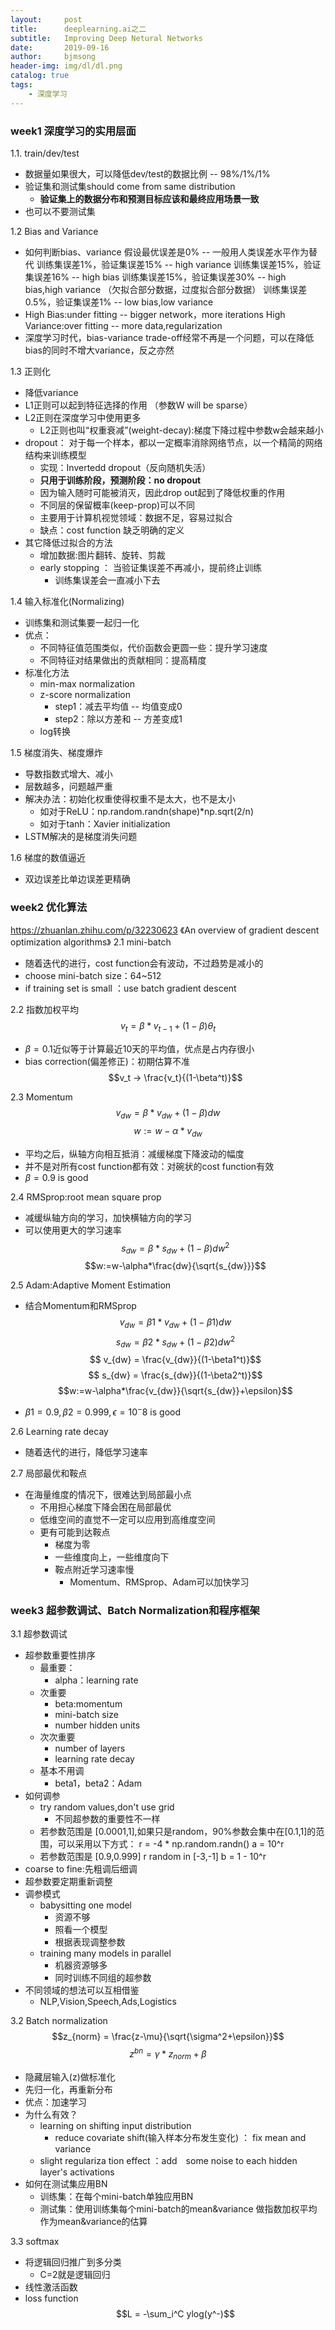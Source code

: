 ```yaml
---
layout:     post
title:      deeplearning.ai之二
subtitle:   Improving Deep Netural Networks
date:       2019-09-16
author:     bjmsong
header-img: img/dl/dl.png
catalog: true
tags:
    - 深度学习
---
```



### week1 深度学习的实用层面
1.1. train/dev/test
- 数据量如果很大，可以降低dev/test的数据比例 -- 98%/1%/1%
- 验证集和测试集should come from same distribution
  - **验证集上的数据分布和预测目标应该和最终应用场景一致**
- 也可以不要测试集

1.2 Bias and Variance

- 如何判断bias、variance
  假设最优误差是0% -- 一般用人类误差水平作为替代
  训练集误差1%，验证集误差15% -- high variance
  训练集误差15%，验证集误差16% -- high bias
  训练集误差15%，验证集误差30% -- high bias,high variance  （欠拟合部分数据，过度拟合部分数据）
  训练集误差0.5%，验证集误差1% -- low bias,low variance
- High Bias:under fitting -- bigger network，more iterations
  High Variance:over fitting -- more data,regularization
- 深度学习时代，bias-variance trade-off经常不再是一个问题，可以在降低bias的同时不增大variance，反之亦然

1.3 正则化
- 降低variance
- L1正则可以起到特征选择的作用 （参数W will be sparse）
- L2正则在深度学习中使用更多
  - L2正则也叫“权重衰减”(weight-decay):梯度下降过程中参数w会越来越小
- dropout： 对于每一个样本，都以一定概率消除网络节点，以一个精简的网络结构来训练模型
  - 实现：Invertedd dropout（反向随机失活）
  - **只用于训练阶段，预测阶段：no dropout**
  - 因为输入随时可能被消灭，因此drop out起到了降低权重的作用
  - 不同层的保留概率(keep-prop)可以不同
  - 主要用于计算机视觉领域：数据不足，容易过拟合
  - 缺点：cost function 缺乏明确的定义
- 其它降低过拟合的方法
  - 增加数据:图片翻转、旋转、剪裁
  - early stopping ： 当验证集误差不再减小，提前终止训练
    - 训练集误差会一直减小下去

1.4 输入标准化(Normalizing)
- 训练集和测试集要一起归一化
- 优点：
  - 不同特征值范围类似，代价函数会更圆一些：提升学习速度
  - 不同特征对结果做出的贡献相同：提高精度
- 标准化方法
  - min-max normalization
  - z-score normalization
    - step1：减去平均值  -- 均值变成0
    - step2：除以方差和  -- 方差变成1
  - log转换

1.5 梯度消失、梯度爆炸
- 导数指数式增大、减小
- 层数越多，问题越严重
- 解决办法：初始化权重使得权重不是太大，也不是太小
  - 如对于ReLU：np.random.randn(shape)*np.sqrt(2/n)
  - 如对于tanh：Xavier initialization
- LSTM解决的是梯度消失问题

1.6 梯度的数值逼近
- 双边误差比单边误差更精确



### week2 优化算法

https://zhuanlan.zhihu.com/p/32230623
《An overview of gradient descent optimization algorithms》
2.1 mini-batch
- 随着迭代的进行，cost function会有波动，不过趋势是减小的  
- choose mini-batch size：64~512
- if training set is small ：use batch gradient descent
  

2.2 指数加权平均
$$v_t=\beta*v_{t-1}+(1-\beta)\theta_t$$
- $\beta=0.1$近似等于计算最近10天的平均值，优点是占内存很小
- bias correction(偏差修正)：初期估算不准
  $$v_t -> \frac{v_t}{(1-\beta^t)}$$

2.3 Momentum
$$v_{dw}=\beta*v_{dw}+(1-\beta)dw$$
$$w:=w-\alpha*v_{dw}$$
- 平均之后，纵轴方向相互抵消：减缓梯度下降波动的幅度
- 并不是对所有cost function都有效：对碗状的cost function有效
- $\beta=0.9$ is good

2.4 RMSprop:root mean square prop
- 减缓纵轴方向的学习，加快横轴方向的学习
- 可以使用更大的学习速率
$$s_{dw}=\beta*s_{dw}+(1-\beta)dw^2$$
$$w:=w-\alpha*\frac{dw}{\sqrt{s_{dw}}}$$

2.5 Adam:Adaptive Moment Estimation
- 结合Momentum和RMSprop
$$v_{dw}=\beta1*v_{dw}+(1-\beta1)dw$$
$$s_{dw}=\beta2*s_{dw}+(1-\beta2)dw^2$$
$$ v_{dw} = \frac{v_{dw}}{(1-\beta1^t)}$$
$$ s_{dw} = \frac{s_{dw}}{(1-\beta2^t)}$$
$$w:=w-\alpha*\frac{v_{dw}}{\sqrt{s_{dw}}+\epsilon}$$

- $\beta1=0.9,\beta2=0.999,\epsilon=10^-8$ is good

2.6 Learning rate decay
- 随着迭代的进行，降低学习速率

2.7 局部最优和鞍点
- 在海量维度的情况下，很难达到局部最小点 
  - 不用担心梯度下降会困在局部最优
  - 低维空间的直觉不一定可以应用到高维度空间
  - 更有可能到达鞍点
    - 梯度为零
    - 一些维度向上，一些维度向下
    - 鞍点附近学习速率慢
      - Momentum、RMSprop、Adam可以加快学习



### week3 超参数调试、Batch Normalization和程序框架

3.1 超参数调试
- 超参数重要性排序
  - 最重要：
    - alpha：learning rate
  - 次重要
    - beta:momentum
    - mini-batch size
    - number hidden units
  - 次次重要
    - number of layers
    - learning rate decay
  - 基本不用调
    - beta1，beta2：Adam
- 如何调参
  - try random values,don't use grid
    - 不同超参数的重要性不一样
  - 若参数范围是 [0.0001,1],如果只是random，90%参数会集中在[0.1,1]的范围，可以采用以下方式：
      r = -4 * np.random.randn()
      a = 10^r
  - 若参数范围是 [0.9,0.999]
      r random in [-3,-1]
      b = 1 - 10^r
- coarse to fine:先粗调后细调
- 超参数要定期重新调整
- 调参模式
  - babysitting one model
    - 资源不够
    - 照看一个模型
    - 根据表现调整参数
  - training many models in parallel
    - 机器资源够多
    - 同时训练不同组的超参数
- 不同领域的想法可以互相借鉴
  - NLP,Vision,Speech,Ads,Logistics

3.2 Batch normalization
$$z_{norm} = \frac{z-\mu}{\sqrt{\sigma^2+\epsilon}}$$
$$z^{bn}=\gamma*z_{norm}+\beta$$
- 隐藏层输入(z)做标准化
- 先归一化，再重新分布
- 优点：加速学习
- 为什么有效？
    - learning on shifting input distribution
        - reduce covariate shift(输入样本分布发生变化) ： fix mean and variance
    - slight regulariza tion effect ：add　some noise to each hidden layer's activations
- 如何在测试集应用BN 
    - 训练集：在每个mini-batch单独应用BN
    - 测试集：使用训练集每个mini-batch的mean&variance 做指数加权平均 作为mean&variance的估算

3.3 softmax
- 将逻辑回归推广到多分类
   - C=2就是逻辑回归
- 线性激活函数
- loss function
  $$L = -\sum_i^C ylog(y^-)$$ 

